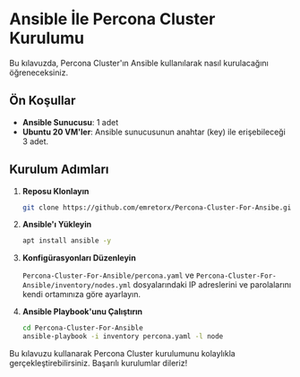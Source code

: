 # Ansible İle Percona Cluster Kurulumu

Bu kılavuzda, Percona Cluster'ın Ansible kullanılarak nasıl kurulacağını öğreneceksiniz.

## Ön Koşullar

- **Ansible Sunucusu**: 1 adet
- **Ubuntu 20 VM'ler**: Ansible sunucusunun anahtar (key) ile erişebileceği 3 adet.

## Kurulum Adımları

1. **Reposu Klonlayın**
   
   ```bash
   git clone https://github.com/emretorx/Percona-Cluster-For-Ansibe.git
   ```

2. **Ansible'ı Yükleyin**

   ```bash
   apt install ansible -y
   ```

3. **Konfigürasyonları Düzenleyin**

   `Percona-Cluster-For-Ansible/percona.yaml` ve `Percona-Cluster-For-Ansible/inventory/nodes.yml` dosyalarındaki IP adreslerini ve parolalarını kendi ortamınıza göre ayarlayın.

4. **Ansible Playbook'unu Çalıştırın**

   ```bash
   cd Percona-Cluster-For-Ansible
   ansible-playbook -i inventory percona.yaml -l node
   ```

Bu kılavuzu kullanarak Percona Cluster kurulumunu kolaylıkla gerçekleştirebilirsiniz. Başarılı kurulumlar dileriz!

